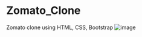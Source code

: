 # Zomato_Clone
Zomato clone using HTML, CSS, Bootstrap
![image](https://user-images.githubusercontent.com/112721990/211248489-2c0d28fc-c98c-404c-959b-7f0ca1a339f4.png)

